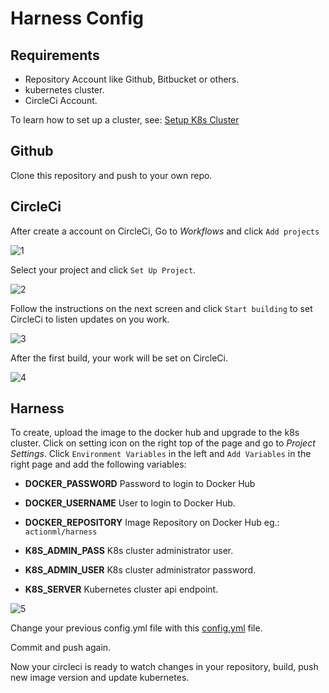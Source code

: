 # Harness Config

## Requirements
- Repository Account like Github, Bitbucket or others.
- kubernetes cluster.
- CircleCi Account.

To learn how to set up a cluster, see:
[Setup K8s Cluster](https://github.com/actionml/k8s-harness-private/blob/feature/ss/cluster_startup.md)

## Github
Clone this repository and push to your own repo.

## CircleCi

After create a account on CircleCi,
Go to *Workflows* and click `Add projects`

![1](https://user-images.githubusercontent.com/17029741/68023953-8560aa00-fc87-11e9-9db8-a204687b9220.png)

Select your project and click `Set Up Project`.

![2](https://user-images.githubusercontent.com/17029741/68023984-96112000-fc87-11e9-8694-95dc5f047888.png)

Follow the instructions on the next screen and click `Start building` to set CircleCi to listen updates on you work.

![3](https://user-images.githubusercontent.com/17029741/68024104-eab49b00-fc87-11e9-8153-119172cd1424.png)

After the first build, your work will be set on CircleCi.

![4](https://user-images.githubusercontent.com/17029741/68024271-657db600-fc88-11e9-96d5-fedba486d60c.png)

## Harness
To create, upload the image to the docker hub and upgrade to the k8s cluster.
Click on setting icon on the right top of the page and go to *Project Settings*.
Click `Environment Variables` in the left and `Add Variables` in the right page and add the following variables:

* **DOCKER_PASSWORD** 
Password to login to Docker Hub

* **DOCKER_USERNAME** 
User to login to Docker Hub.

* **DOCKER_REPOSITORY** 
Image Repository on Docker Hub eg.: `actionml/harness`

* **K8S_ADMIN_PASS**
K8s cluster administrator user.

* **K8S_ADMIN_USER**
K8s cluster administrator password.

* **K8S_SERVER**
Kubernetes cluster api endpoint.

![5](https://user-images.githubusercontent.com/17029741/68024690-95798900-fc89-11e9-92ef-e187201409bf.png)

Change your previous config.yml file with this [config.yml](https://github.com/actionml/harness/blob/develop/.circleci/config.yml) file.

Commit and push again.

Now your circleci is ready to watch changes in your repository, build, push new image version and update kubernetes.
